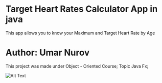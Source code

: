 # Target Heart Rates Calculator App in java
This app allows you to know your Maximum and Target Heart Rate by Age

# Author: Umar Nurov

This project was made under Object - Oriented Course; Topic Java Fx;

![Alt Text](https://i.postimg.cc/VvvhNGmG/Heart-Rate-Calculator.gif)

